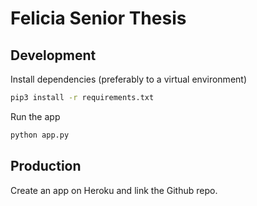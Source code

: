 
# Felicia Senior Thesis

## Development

Install dependencies (preferably to a virtual environment)

```bash
pip3 install -r requirements.txt
```

Run the app

```bash
python app.py
```

## Production

Create an app on Heroku and link the Github repo.